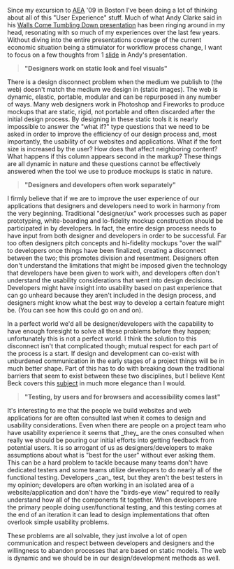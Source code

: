 Since my excursion to [AEA](https://www.aneventapart.com) '09 in Boston I've been
doing a lot of thinking about all of this "User Experience" stuff. Much of what
Andy Clarke said in his [Walls Come Tumbling Down
presentation](https://www.forabeautifulweb.com/blog/about/walls_come_tumbling_down_presentation_slides_and_transcript/)
has been ringing around in my head, resonating with so much of my experiences
over the last few years. Without diving into the entire presentations coverage
of the current economic situation being a stimulator for workflow process
change, I want to focus on a few thoughts from 1
[slide](https://www.stuffandnonsense.co.uk/content/img/2009-06-26-020.jpg) in
Andy's presentation.

> **"Designers work on static look and feel visuals"**

There is a design disconnect problem when the medium we publish to (the web)
doesn't match the medium we design in (static images). The web is dynamic,
elastic, portable, modular and can be repurposed in any number of ways. Many web
designers work in Photoshop and Fireworks to produce mockups that are static,
rigid, not portable and often discarded after the initial design process. By
designing in these static tools it is nearly impossible to answer the "what if?"
type questions that we need to be asked in order to improve the efficiency of
our design process and, most importantly, the usability of our websites and
applications. What if the font size is increased by the user? How does that
affect neighboring content? What happens if this column appears second in the
markup? These things are all dynamic in nature and these questions cannot be
effectively answered when the tool we use to produce mockups is static in
nature.

> **"Designers and developers often work separately"**

I firmly believe that if we are to improve the user experience of our
applications that designers and developers need to work in harmony from the very
beginning. Traditional "designer/ux" work processes such as paper prototyping,
white-boarding and lo-fidelity mockup construction should be participated in by
developers. In fact, the entire design process needs to have input from both
designer and developers in order to be successful. Far too often designers pitch
concepts and hi-fidelity mockups "over the wall" to developers once things have
been finalized, creating a disconnect between the two; this promotes division
and resentment. Designers often don't understand the limitations that might be
imposed given the technology that developers have been given to work with, and
developers often don't understand the usability considerations that went into
design decisions. Developers might have insight into usability based on past
experience that can go unheard because they aren't included in the design
process, and designers might know what the best way to develop a certain feature
might be. (You can see how this could go on and on).

In a perfect world we'd all be designer/developers with the capability to have
enough foresight to solve all these problems before they happen; unfortunately
this is not a perfect world. I think the solution to this disconnect isn't that
complicated though; mutual respect for each part of the process is a start. If
design and development can co-exist with unburdened communication in the early
stages of a project things will be in much better shape. Part of this has to do
with breaking down the traditional barriers that seem to exist between these two
disciplines, but I believe Kent Beck covers this
[subject](https://www.threeriversinstitute.org/blog/?p=205) in much more elegance
than I would.

> **"Testing, by users and for browsers and accessibility comes last"**

It's interesting to me that the people we build websites and web applications
for are often consulted last when it comes to design and usability
considerations. Even when there are people on a project team who have usability
experience it seems that \_they\_ are the ones consulted when really we should
be pouring our initial efforts into getting feedback from potential users. It is
so arrogant of us as designers/developers to make assumptions about what is
"best for the user" without ever asking them. This can be a hard problem to
tackle because many teams don't have dedicated testers and some teams utilize
developers to do nearly all of the functional testing. Developers \_can\_ test,
but they aren't the best testers in my opinion; developers are often working in
an isolated area of a website/application and don't have the "birds-eye view"
required to really understand how all of the components fit together. When
developers are the primary people doing user/functional testing, and this
testing comes at the end of an iteration it can lead to design implementations
that often overlook simple usability problems.

These problems are all solvable, they just involve a lot of open communication
and respect between developers and designers and the willingness to abandon
processes that are based on static models. The web is dynamic and we should be
in our design/development methods as well.

